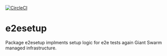 [![CircleCI](https://circleci.com/gh/giantswarm/e2esetup.svg?style=shield)](https://circleci.com/gh/giantswarm/e2esetup)

# e2esetup

Package e2esetup implments setup logic for e2e tests again Giant Swarm managed
infrastructure.
